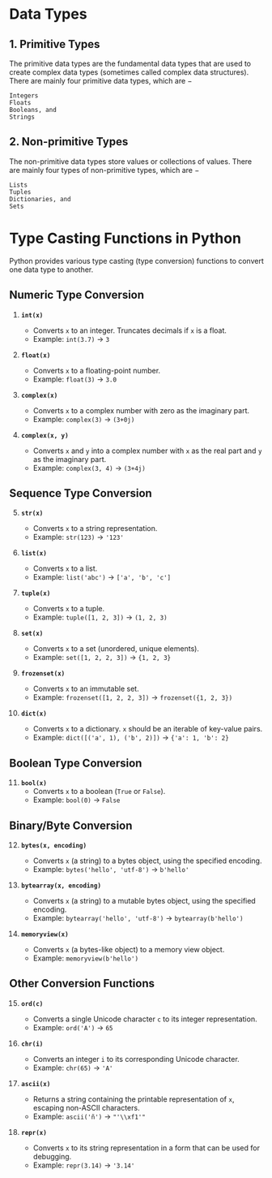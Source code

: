 # Data Types
## 1. Primitive Types

The primitive data types are the fundamental data types that are used to create complex data types (sometimes called complex data structures). There are mainly four primitive data types, which are −

    Integers
    Floats
    Booleans, and
    Strings

## 2. Non-primitive Types

The non-primitive data types store values or collections of values. There are mainly four types of non-primitive types, which are −

    Lists
    Tuples
    Dictionaries, and
    Sets

# Type Casting Functions in Python

Python provides various type casting (type conversion) functions to convert one data type to another.

## Numeric Type Conversion
1. **`int(x)`**
   - Converts `x` to an integer. Truncates decimals if `x` is a float.
   - Example: `int(3.7)` → `3`

2. **`float(x)`**
   - Converts `x` to a floating-point number.
   - Example: `float(3)` → `3.0`

3. **`complex(x)`**
   - Converts `x` to a complex number with zero as the imaginary part.
   - Example: `complex(3)` → `(3+0j)`

4. **`complex(x, y)`**
   - Converts `x` and `y` into a complex number with `x` as the real part and `y` as the imaginary part.
   - Example: `complex(3, 4)` → `(3+4j)`

## Sequence Type Conversion
5. **`str(x)`**
   - Converts `x` to a string representation.
   - Example: `str(123)` → `'123'`

6. **`list(x)`**
   - Converts `x` to a list.
   - Example: `list('abc')` → `['a', 'b', 'c']`

7. **`tuple(x)`**
   - Converts `x` to a tuple.
   - Example: `tuple([1, 2, 3])` → `(1, 2, 3)`

8. **`set(x)`**
   - Converts `x` to a set (unordered, unique elements).
   - Example: `set([1, 2, 2, 3])` → `{1, 2, 3}`

9. **`frozenset(x)`**
   - Converts `x` to an immutable set.
   - Example: `frozenset([1, 2, 2, 3])` → `frozenset({1, 2, 3})`

10. **`dict(x)`**
    - Converts `x` to a dictionary. `x` should be an iterable of key-value pairs.
    - Example: `dict([('a', 1), ('b', 2)])` → `{'a': 1, 'b': 2}`

## Boolean Type Conversion
11. **`bool(x)`**
    - Converts `x` to a boolean (`True` or `False`).
    - Example: `bool(0)` → `False`

## Binary/Byte Conversion
12. **`bytes(x, encoding)`**
    - Converts `x` (a string) to a bytes object, using the specified encoding.
    - Example: `bytes('hello', 'utf-8')` → `b'hello'`

13. **`bytearray(x, encoding)`**
    - Converts `x` (a string) to a mutable bytes object, using the specified encoding.
    - Example: `bytearray('hello', 'utf-8')` → `bytearray(b'hello')`

14. **`memoryview(x)`**
    - Converts `x` (a bytes-like object) to a memory view object.
    - Example: `memoryview(b'hello')`

## Other Conversion Functions
15. **`ord(c)`**
    - Converts a single Unicode character `c` to its integer representation.
    - Example: `ord('A')` → `65`

16. **`chr(i)`**
    - Converts an integer `i` to its corresponding Unicode character.
    - Example: `chr(65)` → `'A'`

17. **`ascii(x)`**
    - Returns a string containing the printable representation of `x`, escaping non-ASCII characters.
    - Example: `ascii('ñ')` → `"'\\xf1'"`

18. **`repr(x)`**
    - Converts `x` to its string representation in a form that can be used for debugging.
    - Example: `repr(3.14)` → `'3.14'`


